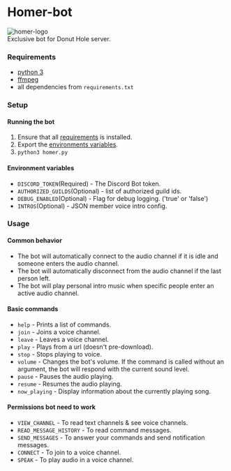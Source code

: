 # Homer-bot

![homer-logo](https://github.com/f89324/homer-discord-bot/blob/develop/resources/homer.png)  
Exclusive bot for Donut Hole server.

<a name="requirements"></a>
### Requirements
*  [python 3](https://www.python.org/downloads/)
*  [ffmpeg](https://ffmpeg.org/)
*  all dependencies from `requirements.txt`


### Setup
#### Running the bot
1. Ensure that all [requirements](#requirements) is installed.
2. Export  the [environments variables](#env).
3. `python3 homer.py`

<a name="env"></a>
#### Environment variables
* `DISCORD_TOKEN`(Required) - The Discord Bot token.
* `AUTHORIZED_GUILDS`(Optional) - list of authorized guild ids.
* `DEBUG_ENABLED`(Optional) - Flag for debug logging. (\'true\' or \'false\')
* `INTROS`(Optional) - JSON member voice intro config.


### Usage

#### Common behavior
* The bot will automatically connect to the audio channel if it is idle and someone enters the audio channel.
* The bot will automatically disconnect from the audio channel if the last person left.
* The bot will play personal intro music when specific people enter an active audio channel.

#### Basic commands
* `help` - Prints a list of commands.
* `join` - Joins a voice channel.
* `leave` - Leaves a voice channel.
* `play` - Plays from a url (doesn't pre-download).
* `stop` - Stops playing to voice.
* `volume` - Changes the bot's volume. If the command is called without an argument, the bot will respond with the current sound level.
* `pause` - Pauses the audio playing.
* `resume` - Resumes the audio playing.
* `now_playing` - Display information about the currently playing song.

#### Permissions bot need to work
* `VIEW_CHANNEL` - To read text channels & see voice channels.
* `READ_MESSAGE_HISTORY` - To read command messages.
* `SEND_MESSAGES` - To answer your commands and send notification messages.
* `CONNECT` - To join to a voice channel.
* `SPEAK` - To play audio in a voice channel.